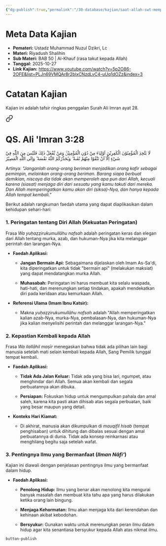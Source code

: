 ```yaml
---
{"dg-publish":true,"permalink":"/30-database/kajian/saat-allah-swt-memperingatkan-kita-tentang-diri-nya/","tags":["kajian"]}
---
```





# Meta Data Kajian 
<div><ul class="dataview list-view-ul"><li><span><strong>Pemateri:</strong> Ustadz Muhammad Nuzul Dzikri, Lc</span></li><li><span><strong>Materi:</strong> Riyadush Shalihin</span></li><li><span><strong>Sub Materi:</strong> BAB 50 | Al-Khauf (rasa takut kepada Allah)</span></li><li><span><strong>Tanggal:</strong> 2025-10-27</span></li><li><span><strong>Link Kajian:</strong> <a rel="noopener nofollow" class="external-link" href="https://www.youtube.com/watch?v=5p2O86-2OFE&amp;list=PLJn69VMQAr8r2blxCNzdLvC4-uUq1dOZz&amp;index=3" target="_blank">https://www.youtube.com/watch?v=5p2O86-2OFE&amp;list=PLJn69VMQAr8r2blxCNzdLvC4-uUq1dOZz&amp;index=3</a></span></li></ul></div>

# Catatan Kajian
Kajian ini adalah tafsir ringkas penggalan Surah Ali Imran ayat 28. 
<div class="transclusion internal-embed is-loaded"><a class="markdown-embed-link" href="/30-database/al-quran/all-surah/#qs-ali-imran-3-28" aria-label="Open link"><svg xmlns="http://www.w3.org/2000/svg" width="24" height="24" viewBox="0 0 24 24" fill="none" stroke="currentColor" stroke-width="2" stroke-linecap="round" stroke-linejoin="round" class="svg-icon lucide-link"><path d="M10 13a5 5 0 0 0 7.54.54l3-3a5 5 0 0 0-7.07-7.07l-1.72 1.71"></path><path d="M14 11a5 5 0 0 0-7.54-.54l-3 3a5 5 0 0 0 7.07 7.07l1.71-1.71"></path></svg></a><div class="markdown-embed">



# QS. Ali 'Imran 3:28
لَا يَتَّخِذِ الْمُؤْمِنُوْنَ الْكٰفِرِيْنَ اَوْلِيَاۤءَ مِنْ دُوْنِ الْمُؤْمِنِيْنَۚ وَمَنْ يَّفْعَلْ ذٰلِكَ فَلَيْسَ مِنَ اللّٰهِ فِيْ شَيْءٍ اِلَّآ اَنْ تَتَّقُوْا مِنْهُمْ تُقٰىةً ۗ وَيُحَذِّرُكُمُ اللّٰهُ نَفْسَهٗ ۗ وَاِلَى اللّٰهِ الْمَصِيْرُ

Artinya: *"Janganlah orang-orang beriman menjadikan orang kafir sebagai pemimpin, melainkan orang-orang beriman. Barang siapa berbuat demikian, niscaya dia tidak akan memperoleh apa pun dari Allah, kecuali karena (siasat) menjaga diri dari sesuatu yang kamu takuti dari mereka. Dan Allah memperingatkan kamu akan diri (siksa)-Nya, dan hanya kepada Allah tempat kembali."*



</div></div>


Berikut adalah rangkuman faedah utama yang dapat diaplikasikan dalam kehidupan sehari-hari:

### 1. Peringatan tentang Diri Allah (Kekuatan Peringatan)

Frasa _Wa yuḥaẓẓirukumullāhu nafsah_ adalah peringatan keras dan elegan dari Allah tentang murka, azab, dan hukuman-Nya jika kita melanggar perintah dan larangan-Nya.

- **Faedah Aplikasi:**
    
    - **Jangan Bermain Api:** Sebagaimana dijelaskan oleh Imam As-Sa'di, kita diperingatkan untuk tidak "bermain api" (melakukan maksiat) yang dapat mendatangkan murka Allah.
        
    - **Muhasabah:** Peringatan ini harus membuat kita selalu waspada, hati-hati, dan merenungkan setiap tindakan, apakah mendekatkan diri pada keridaan atau kemurkaan Allah.
        
- **Referensi Ulama (Imam Ibnu Katsir):**
    
    - Makna _yuḥaẓẓirukumullāhu nafsah_ adalah "Allah memperingatkan kalian azab-Nya, murka-Nya, pembalasan-Nya, dan hukuman-Nya jika kalian menyelisihi perintah dan melanggar larangan-Nya."
        

### 2. Kepastian Kembali kepada Allah

Frasa _Wa ilallāhil maṣīr_ menegaskan bahwa tidak ada pilihan lain bagi manusia setelah mati selain kembali kepada Allah, Sang Pemilik tunggal tempat kembali.

- **Faedah Aplikasi:**
    
    - **Tidak Ada Jalan Keluar:** Tidak ada yang bisa lari, ngumpet, atau menghindar dari Allah. Semua akan kembali dan segala perbuatannya akan dibuka.
        
    - **Persiapan:** Fokuskan hidup untuk mengumpulkan pahala dan amal saleh, karena kita pasti akan dihisab atas segala perbuatan, baik yang besar maupun yang detail.
        
- **Konteks Hari Kiamat:**
    
    - Di akhirat, manusia akan dikumpulkan di _mauqifil hisab_ (tempat penghisaban) untuk dihitung dan dibalas sesuai dengan amal perbuatannya di dunia. Tidak ada konsep reinkarnasi atau menghilang begitu saja setelah wafat.
        

### 3. Pentingnya Ilmu yang Bermanfaat (_Ilman Nāfi'_)

Kajian ini diawali dengan penjelasan pentingnya ilmu yang bermanfaat dalam hidup.

- **Faedah Aplikasi:**
    
    - **Penolong Hidup:** Ilmu yang benar akan menolong kita mengurai banyak masalah dan membuat kita tahu apa yang harus dilakukan ketika orang lain bingung.
        
    - **Menjaga Kehormatan:** Ilmu akan menjaga kita dari kerendahan dan kehinaan akibat kebodohan.
        
    - **Bersyukur:** Gunakan waktu untuk merenungkan peran ilmu dalam hidup agar kita senantiasa bersyukur kepada Allah atas nikmat ilmu.
 
 
 `button-publish`